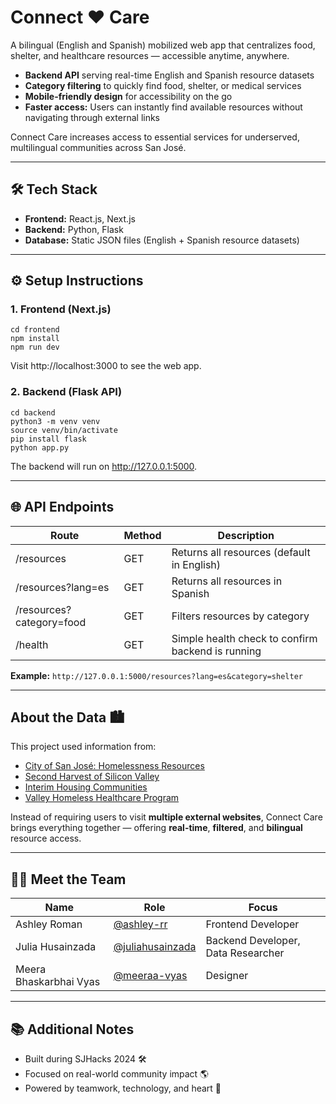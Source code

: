 # Connect ♥️ Care

A bilingual (English and Spanish) mobilized web app that centralizes food, shelter, and healthcare resources — accessible anytime, anywhere.
*	**Backend API** serving real-time English and Spanish resource datasets
* **Category filtering** to quickly find food, shelter, or medical services
* **Mobile-friendly design** for accessibility on the go
*	**Faster access:** Users can instantly find available resources without navigating through external links

Connect Care increases access to essential services for underserved, multilingual communities across San José.

---
## 🛠️ Tech Stack
* **Frontend:** React.js, Next.js
* **Backend:** Python, Flask
* **Database:** Static JSON files (English + Spanish resource datasets)

---
## ⚙️ Setup Instructions
### 1. Frontend (Next.js)
```
cd frontend
npm install
npm run dev
```
Visit http://localhost:3000 to see the web app.

### 2. Backend (Flask API)
```
cd backend
python3 -m venv venv
source venv/bin/activate
pip install flask
python app.py
```
The backend will run on http://127.0.0.1:5000.

---
## 🌐 API Endpoints
| Route  | Method | Description |
| ------------- | ------------- | ------------- |
| /resources  | GET  | Returns all resources (default in English) |
| /resources?lang=es | GET  | Returns all resources in Spanish |
| /resources?category=food | GET | Filters resources by category |
| /health | GET | Simple health check to confirm backend is running |

**Example:**
```http://127.0.0.1:5000/resources?lang=es&category=shelter```

---
## About the Data 🏙️
This project used information from: 
* [City of San José: Homelessness Resources](https://www.sanjoseca.gov/your-government/departments-offices/housing/homelessness-response/homeless-families-individuals)
* [Second Harvest of Silicon Valley](https://www.shfb.org/get-food/?filter_mode=distribution/)
* [Interim Housing Communities](https://experience.arcgis.com/experience/f523b39c39c74af48890bcf0672e2457)
* [Valley Homeless Healthcare Program](https://scvmc.scvh.org/hospitals-clinics/valley-homeless-health-care-program-vhhp/about-us)

Instead of requiring users to visit **multiple external websites**, Connect Care brings everything together — offering **real-time**, **filtered**, and **bilingual** resource access.

---
## 👩‍💻 Meet the Team

| Name  | Role | Focus |
| ------------- | ------------- | ------------- |
| Ashley Roman  | [@ashley-rr](https://github.com/ashley-rr) | Frontend Developer  | Web design, UI/UX, React, Next.js |
| Julia Husainzada | [@juliahusainzada](https://github.com/juliahusainzada) | Backend Developer, Data Researcher  | Flask API, Database Management, Resource collection, Spanish translations |
| Meera Bhaskarbhai Vyas | [@meeraa-vyas](https://www.linkedin.com/in/meeraa-vyas/) | Designer | Visual design, User experience |

---
## 📚 Additional Notes
- Built during SJHacks 2024 🛠️
- Focused on real-world community impact 🌎
- Powered by teamwork, technology, and heart 🫶

